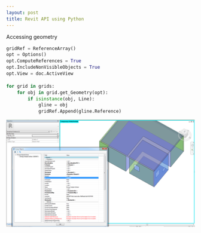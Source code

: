 ```yaml
---
layout: post
title: Revit API using Python
---
```


Accessing geometry
```python
gridRef = ReferenceArray()
opt = Options()
opt.ComputeReferences = True
opt.IncludeNonVisibleObjects = True
opt.View = doc.ActiveView

for grid in grids:
	for obj in grid.get_Geometry(opt):
		if isinstance(obj, Line):
			gline = obj
			gridRef.Append(gline.Reference)
```

<img src="/images/pyRevitAPI_1.png" width="900">

